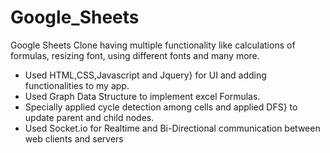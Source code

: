# Google_Sheets
Google Sheets Clone having multiple functionality like calculations of formulas, resizing font, using different fonts and many more.

- Used HTML,CSS,Javascript and Jquery} for UI and adding functionalities to my app.  
- Used Graph Data Structure to implement excel Formulas.
- Specially applied cycle detection among cells and applied DFS} to update parent and child nodes.
- Used Socket.io for Realtime and Bi-Directional communication between web clients and servers

